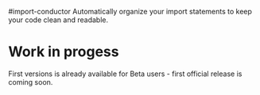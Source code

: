 #import-conductor
Automatically organize your import statements to keep your code clean
and readable.

# Work in progess

First versions is already available for Beta users - first official
release is coming soon.
